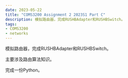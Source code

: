 ```yaml
---
date: 2023-05-22
title: "COMS3200 Assignment 2 2023S1 Part C"
description: 模拟路由器，完成RUSHBAdapter和RUSHBSwitch。
tags:
- COMS3200
- networks
---
```


模拟路由器，完成RUSHBAdapter和RUSHBSwitch。

主要涉及路由算法知识。

完成一份Python。


